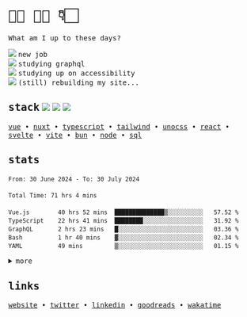 <h1 align="left">
   <samp>👋🏻 🫵🏻 👇🏻</samp>
</h1>

<p align="left">
  <samp>What am I up to these days?</samp>
</p>

<div align="left"> 
   <div>
   <img src="https://api.iconify.design/fluent-mdl2:radio-bullet.svg?color=%2300DC82" height="12" />
   <samp>new job</samp>
   </div>
   <div>
   <img src="https://api.iconify.design/fluent-mdl2:radio-bullet.svg?color=%2300DC82" height="12" />
   <samp>studying graphql</samp>
   </div>
    <div>
   <img src="https://api.iconify.design/fluent-mdl2:radio-bullet.svg?color=%2300DC82" height="12" />
   <samp>studying up on accessibility</samp>
   </div>
<div>
   <img src="https://api.iconify.design/fluent-mdl2:radio-bullet.svg?color=%2300DC82" height="12" />
   <samp>(still) rebuilding my site...</samp>
 </div>
</div>

<h2 align="left">
  <samp>stack</samp>
  <img src="https://api.iconify.design/logos:vue.svg" height="20" />
  <img src="https://api.iconify.design/logos:nuxt-icon.svg" height="20" />
  <img src="https://api.iconify.design/logos:typescript-icon.svg" height="20" />
</h2>

<p align="left">
  <samp>
    <a href="https://vuejs.org">vue</a> •
    <a href="https://nuxt.com">nuxt</a> •
    <a href="https://www.typescriptlang.org/">typescript</a> •
    <a href="https://tailwindcss.com/">tailwind</a> •
    <a href="https://unocss.dev/">unocss</a> •
    <a href="https://react.dev/">react</a> •
    <a href="https://svelte.dev/">svelte</a> •
    <a href="https://vitejs.dev/">vite</a> •
    <a href="https://bun.sh/">bun</a> •
    <a href="https://nodejs.org/en">node</a> •
    <a href="https://www.postgresql.org/">sql</a>
  </samp>
</p>

<h2 align="left">
  <samp>stats</samp>
</h2>

<div>

<!--### 📊 Weekly development breakdown-->
<!--START_SECTION:waka-->

```txt
From: 30 June 2024 - To: 30 July 2024

Total Time: 71 hrs 4 mins

Vue.js        40 hrs 52 mins  ██████████████▒░░░░░░░░░░   57.52 %
TypeScript    22 hrs 41 mins  ████████░░░░░░░░░░░░░░░░░   31.92 %
GraphQL       2 hrs 23 mins   █░░░░░░░░░░░░░░░░░░░░░░░░   03.36 %
Bash          1 hr 40 mins    ▓░░░░░░░░░░░░░░░░░░░░░░░░   02.34 %
YAML          49 mins         ▒░░░░░░░░░░░░░░░░░░░░░░░░   01.15 %
```

<!--END_SECTION:waka-->

<details>
 <summary align="left">
    <samp>more</samp>
  </summary>
  <div align="left">
    
![metrics](/github-metrics.svg)

</div>
</details>


<h2 align="left">
  <samp>links</samp>
</h2>

<p align="left">
  <samp>
    <a href="https://matijao.com">website</a> •
    <a href="https://twitter.com/matijaoe">twitter</a> •
    <a href="https://www.linkedin.com/in/matijao/">linkedin</a> •
    <a href="https://www.goodreads.com/matijao">goodreads</a> •
    <a href="https://wakatime.com/@matijao">wakatime</a>
  </samp>
</p>
